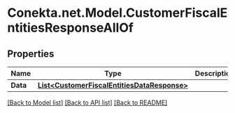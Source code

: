 # Conekta.net.Model.CustomerFiscalEntitiesResponseAllOf

## Properties

Name | Type | Description | Notes
------------ | ------------- | ------------- | -------------
**Data** | [**List&lt;CustomerFiscalEntitiesDataResponse&gt;**](CustomerFiscalEntitiesDataResponse.md) |  | [optional] 

[[Back to Model list]](../README.md#documentation-for-models) [[Back to API list]](../README.md#documentation-for-api-endpoints) [[Back to README]](../README.md)

